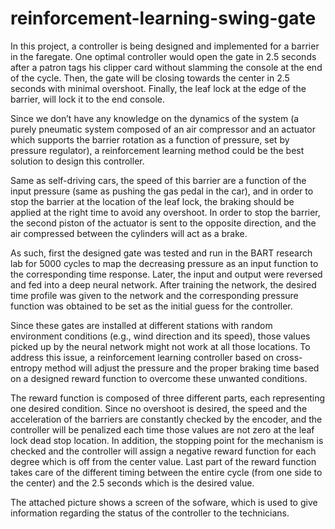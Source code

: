 # reinforcement-learning-swing-gate

In this project, a controller is being designed and implemented for a barrier in the faregate. One optimal controller would open the gate in 2.5 seconds after a patron tags his clipper card without slamming the console at the end of the cycle. Then, the gate will be closing towards the center in 2.5 seconds with minimal overshoot. Finally, the leaf lock at the edge of the barrier, will lock it to the end console. 

Since we don’t have any knowledge on the dynamics of the system (a purely pneumatic system composed of an air compressor and an actuator which supports the barrier rotation as a function of pressure, set by pressure regulator), a reinforcement learning method could be the best solution to design this controller.

Same as self-driving cars, the speed of this barrier are a function of the input pressure (same as pushing the gas pedal in the car), and in order to stop the barrier at the location of the leaf lock, the braking should be applied at the right time to avoid any overshoot. In order to stop the barrier, the second piston of the actuator is sent to the opposite direction, and the air compressed between the cylinders will act as a brake.  

As such, first the designed gate was tested and run in the BART research lab for 5000 cycles to map the decreasing pressure as an input function to the corresponding time response. Later, the input and output were reversed and fed into a deep neural network. After training the network, the desired time profile was given to the network and the corresponding pressure function was obtained to be set as the initial guess for the controller.

Since these gates are installed at different stations with random environment conditions (e.g., wind direction and its speed), those values picked up by the neural network might not work at all those locations. To address this issue, a reinforcement learning controller based on cross-entropy method will adjust the pressure and the proper braking time based on a designed reward function to overcome these unwanted conditions. 

The reward function is composed of three different parts, each representing one desired condition. Since no overshoot is desired, the speed and the acceleration of the barriers are constantly checked by the encoder, and the controller will be penalized each time those values are not zero at the leaf lock dead stop location. In addition, the stopping point for the mechanism is checked and the controller will assign a negative reward function for each degree which is off from the center value. Last part of the reward function takes care of the different timing between the entire cycle (from one side to the center) and the 2.5 seconds which is the desired value.        

The attached picture shows a screen of the sofware, which is used to give information regarding the status of the controller to the technicians. 
